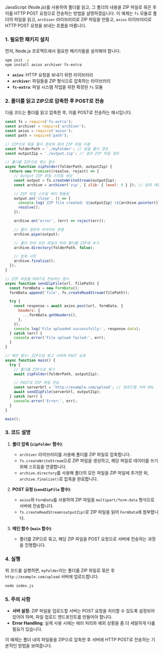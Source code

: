 JavaScript (Node.js)를 사용하여 폴더를 읽고, 그 폴더의 내용을 ZIP 파일로 묶은 후 이를 HTTP POST 요청으로 전송하는 방법을 설명하겠습니다. 이 예제는 `fs` 모듈로 폴더의 파일을 읽고, `archiver` 라이브러리로 ZIP 파일을 만들고, `axios` 라이브러리로 HTTP POST 요청을 보내는 흐름을 따릅니다.

### 1. **필요한 패키지 설치**
먼저, Node.js 프로젝트에서 필요한 패키지들을 설치해야 합니다:

```bash
npm init -y
npm install axios archiver fs-extra
```

- **`axios`**: HTTP 요청을 보내기 위한 라이브러리
- **`archiver`**: 파일들을 ZIP 형식으로 압축하는 라이브러리
- **`fs-extra`**: 파일 시스템 작업을 위한 확장된 `fs` 모듈

### 2. **폴더를 읽고 ZIP으로 압축한 후 POST로 전송**

다음 코드는 폴더를 읽고 압축한 후, 이를 POST로 전송하는 예시입니다.

```javascript
const fs = require('fs-extra');
const archiver = require('archiver');
const axios = require('axios');
const path = require('path');

// ZIP으로 묶을 폴더 경로와 결과 ZIP 파일 이름
const folderPath = './myFolder'; // 읽을 폴더 경로
const outputZip = './output.zip'; // 결과 ZIP 파일 경로

// 폴더를 ZIP으로 묶는 함수
async function zipFolder(folderPath, outputZip) {
  return new Promise((resolve, reject) => {
    // Output ZIP 파일 스트림 생성
    const output = fs.createWriteStream(outputZip);
    const archive = archiver('zip', { zlib: { level: 9 } }); // 압축 레벨 설정

    // ZIP 파일 스트림 에러 핸들링
    output.on('close', () => {
      console.log(`ZIP file created: ${outputZip} (${archive.pointer()} total bytes)`);
      resolve();
    });

    archive.on('error', (err) => reject(err));

    // 폴더 경로와 아카이브 연결
    archive.pipe(output);

    // 폴더 안의 모든 파일과 하위 폴더를 ZIP에 추가
    archive.directory(folderPath, false);

    // 압축 시작
    archive.finalize();
  });
}

// ZIP 파일을 POST로 전송하는 함수
async function sendZipFile(url, filePath) {
  const formData = new FormData();
  formData.append('file', fs.createReadStream(filePath));

  try {
    const response = await axios.post(url, formData, {
      headers: {
        ...formData.getHeaders(),
      },
    });
    console.log('File uploaded successfully:', response.data);
  } catch (err) {
    console.error('File upload failed:', err);
  }
}

// 메인 함수: ZIP으로 묶고 서버에 POST 요청
async function main() {
  try {
    // 폴더를 ZIP으로 묶기
    await zipFolder(folderPath, outputZip);

    // POST로 ZIP 파일 전송
    const serverUrl = 'http://example.com/upload'; // 업로드할 서버 URL
    await sendZipFile(serverUrl, outputZip);
  } catch (err) {
    console.error('Error:', err);
  }
}

main();
```

### 3. **코드 설명**

1. **폴더 압축 (`zipFolder` 함수)**:
   - `archiver` 라이브러리를 사용해 폴더를 ZIP 파일로 압축합니다.
   - `fs.createWriteStream`으로 ZIP 파일을 생성하고, 해당 파일로 데이터를 쓰기 위해 스트림을 연결합니다.
   - `archive.directory`를 사용해 폴더의 모든 파일을 ZIP 파일에 추가한 뒤, `archive.finalize()`로 압축을 완료합니다.

2. **POST 요청 (`sendZipFile` 함수)**:
   - `axios`와 `FormData`를 사용하여 ZIP 파일을 `multipart/form-data` 형식으로 서버에 전송합니다.
   - `fs.createReadStream(outputZip)`로 ZIP 파일을 읽어 `FormData`에 첨부합니다.

3. **메인 함수 (`main` 함수)**:
   - 폴더를 ZIP으로 묶고, 해당 ZIP 파일을 POST 요청으로 서버에 전송하는 과정을 진행합니다.

### 4. **실행**

위 코드를 실행하면, `myFolder`라는 폴더를 ZIP 파일로 묶은 후 `http://example.com/upload` 서버에 업로드합니다.

```bash
node index.js
```

### 5. **주의 사항**

- **서버 설정**: ZIP 파일을 업로드할 서버는 POST 요청을 처리할 수 있도록 설정되어 있어야 하며, 파일 업로드 엔드포인트를 만들어야 합니다.
- **Error Handling**: 실제 사용 시에는 에러 처리와 예외 상황을 좀 더 세밀하게 다룰 필요가 있습니다.

이 예제는 폴더 내의 파일들을 ZIP으로 압축한 후 서버에 HTTP POST로 전송하는 기본적인 방법을 보여줍니다.